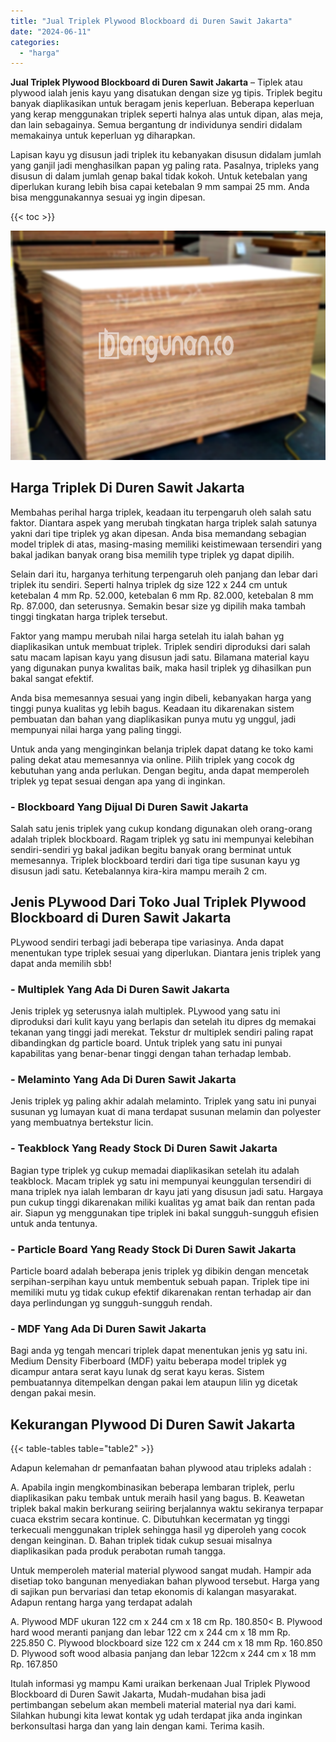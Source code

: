 ```yaml
---
title: "Jual Triplek Plywood Blockboard di Duren Sawit Jakarta"
date: "2024-06-11"
categories: 
  - "harga"
---
```


**Jual Triplek Plywood Blockboard di Duren Sawit Jakarta** – Tiplek atau plywood ialah jenis kayu yang disatukan dengan size yg tipis. Triplek begitu banyak diaplikasikan untuk beragam jenis keperluan. Beberapa keperluan yang kerap menggunakan triplek seperti halnya alas untuk dipan, alas meja, dan lain sebagainya. Semua bergantung dr individunya sendiri didalam memakainya untuk keperluan yg diharapkan.

Lapisan kayu yg disusun jadi triplek itu kebanyakan disusun didalam jumlah yang ganjil jadi menghasilkan papan yg paling rata. Pasalnya, tripleks yang disusun di dalam jumlah genap bakal tidak kokoh. Untuk ketebalan yang diperlukan kurang lebih bisa capai ketebalan 9 mm sampai 25 mm. Anda bisa menggunakannya sesuai yg ingin dipesan.

{{< toc >}}

![Jual Triplek Plywood Blockboard di Duren Sawit Jakarta](/images/jual-triplek-murah-36.png)

## Harga Triplek Di Duren Sawit Jakarta

Membahas perihal harga triplek, keadaan itu terpengaruh oleh salah satu faktor. Diantara aspek yang merubah tingkatan harga triplek salah satunya yakni dari tipe triplek yg akan dipesan. Anda bisa memandang sebagian model triplek di atas, masing-masing memiliki keistimewaan tersendiri yang bakal jadikan banyak orang bisa memilih type triplek yg dapat dipilih.

Selain dari itu, harganya terhitung terpengaruh oleh panjang dan lebar dari triplek itu sendiri. Seperti halnya triplek dg size 122 x 244 cm untuk ketebalan 4 mm Rp. 52.000, ketebalan 6 mm Rp. 82.000, ketebalan 8 mm Rp. 87.000, dan seterusnya. Semakin besar size yg dipilih maka tambah tinggi tingkatan harga triplek tersebut.

Faktor yang mampu merubah nilai harga setelah itu ialah bahan yg diaplikasikan untuk membuat triplek. Triplek sendiri diproduksi dari salah satu macam lapisan kayu yang disusun jadi satu. Bilamana material kayu yang digunakan punya kwalitas baik, maka hasil triplek yg dihasilkan pun bakal sangat efektif.

Anda bisa memesannya sesuai yang ingin dibeli, kebanyakan harga yang tinggi punya kualitas yg lebih bagus. Keadaan itu dikarenakan sistem pembuatan dan bahan yang diaplikasikan punya mutu yg unggul, jadi mempunyai nilai harga yang paling tinggi.

Untuk anda yang menginginkan belanja triplek dapat datang ke toko kami paling dekat atau memesannya via online. Pilih triplek yang cocok dg kebutuhan yang anda perlukan. Dengan begitu, anda dapat memperoleh triplek yg tepat sesuai dengan apa yang di inginkan.

### \- Blockboard Yang Dijual Di Duren Sawit Jakarta

Salah satu jenis triplek yang cukup kondang digunakan oleh orang-orang adalah triplek blockboard. Ragam triplek yg satu ini mempunyai kelebihan sendiri-sendiri yg bakal jadikan begitu banyak orang berminat untuk memesannya. Triplek blockboard terdiri dari tiga tipe susunan kayu yg disusun jadi satu. Ketebalannya kira-kira mampu meraih 2 cm.

## Jenis PLywood Dari Toko Jual Triplek Plywood Blockboard di Duren Sawit Jakarta

PLywood sendiri terbagi jadi beberapa tipe variasinya. Anda dapat menentukan type triplek sesuai yang diperlukan. Diantara jenis triplek yang dapat anda memilih sbb!

### \- Multiplek Yang Ada Di Duren Sawit Jakarta

Jenis triplek yg seterusnya ialah multiplek. PLywood yang satu ini diproduksi dari kulit kayu yang berlapis dan setelah itu dipres dg memakai tekanan yang tinggi jadi merekat. Tekstur dr multiplek sendiri paling rapat dibandingkan dg particle board. Untuk triplek yang satu ini punyai kapabilitas yang benar-benar tinggi dengan tahan terhadap lembab.

### \- Melaminto Yang Ada Di Duren Sawit Jakarta

Jenis triplek yg paling akhir adalah melaminto. Triplek yang satu ini punyai susunan yg lumayan kuat di mana terdapat susunan melamin dan polyester yang membuatnya bertekstur licin.

### \- Teakblock Yang Ready Stock Di Duren Sawit Jakarta

Bagian type triplek yg cukup memadai diaplikasikan setelah itu adalah teakblock. Macam triplek yg satu ini mempunyai keunggulan tersendiri di mana triplek nya ialah lembaran dr kayu jati yang disusun jadi satu. Hargaya pun cukup tinggi dikarenakan miliki kualitas yg amat baik dan rentan pada air. Siapun yg menggunakan tipe triplek ini bakal sungguh-sungguh efisien untuk anda tentunya.

### \- Particle Board Yang Ready Stock Di Duren Sawit Jakarta

Particle board adalah beberapa jenis triplek yg dibikin dengan mencetak serpihan-serpihan kayu untuk membentuk sebuah papan. Triplek tipe ini memiliki mutu yg tidak cukup efektif dikarenakan rentan terhadap air dan daya perlindungan yg sungguh-sungguh rendah.

### \- MDF Yang Ada Di Duren Sawit Jakarta

Bagi anda yg tengah mencari triplek dapat menentukan jenis yg satu ini. Medium Density Fiberboard (MDF) yaitu beberapa model triplek yg dicampur antara serat kayu lunak dg serat kayu keras. Sistem pembuatannya ditempelkan dengan pakai lem ataupun lilin yg dicetak dengan pakai mesin.

## Kekurangan Plywood Di Duren Sawit Jakarta

{{< table-tables table="table2" >}}

Adapun kelemahan dr pemanfaatan bahan plywood atau tripleks adalah :

A. Apabila ingin mengkombinasikan beberapa lembaran triplek, perlu diaplikasikan paku tembak untuk meraih hasil yang bagus. B. Keawetan triplek bakal makin berkurang seiiring berjalannya waktu sekiranya terpapar cuaca ekstrim secara kontinue. C. Dibutuhkan kecermatan yg tinggi terkecuali menggunakan triplek sehingga hasil yg diperoleh yang cocok dengan keinginan. D. Bahan triplek tidak cukup sesuai misalnya diaplikasikan pada produk perabotan rumah tangga.

Untuk memperoleh material material plywood sangat mudah. Hampir ada disetiap toko bangunan menyediakan bahan plywood tersebut. Harga yang di sajikan pun bervariasi dan tetap ekonomis di kalangan masyarakat. Adapun rentang harga yang terdapat adalah

A. Plywood MDF ukuran 122 cm x 244 cm x 18 cm Rp. 180.850< B. Plywood hard wood meranti panjang dan lebar 122 cm x 244 cm x 18 mm Rp. 225.850 C. Plywood blockboard size 122 cm x 244 cm x 18 mm Rp. 160.850 D. Plywood soft wood albasia panjang dan lebar 122cm x 244 cm x 18 mm Rp. 167.850

Itulah informasi yg mampu Kami uraikan berkenaan Jual Triplek Plywood Blockboard di Duren Sawit Jakarta, Mudah-mudahan bisa jadi pertimbangan sebelum akan membeli material material nya dari kami. Silahkan hubungi kita lewat kontak yg udah terdapat jika anda inginkan berkonsultasi harga dan yang lain dengan kami. Terima kasih.
